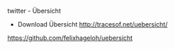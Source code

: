 twitter - Übersicht

- Download Übersicht
http://tracesof.net/uebersicht/

https://github.com/felixhageloh/uebersicht
